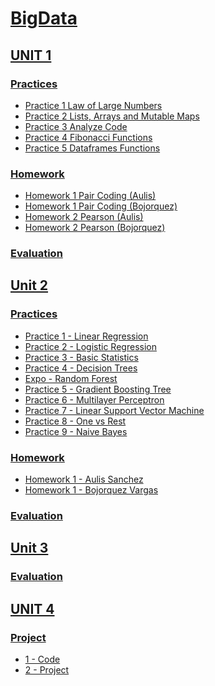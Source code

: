 # [BigData ](https://github.com/CarlosBqz/BigData "# BigData ")


## [UNIT 1](https://github.com/CarlosBqz/BigData/tree/Unidad1 "UNIT 1")

### [Practices](https://github.com/CarlosBqz/BigData/tree/Unidad1/practices "Practices")
- [Practice 1 Law of Large Numbers](https://github.com/CarlosBqz/DataMining/blob/Unit1/Practice1.md "Practice 1 Law of Large Numbers")
- [Practice 2 Lists, Arrays and Mutable Maps](https://github.com/CarlosBqz/BigData/blob/Unidad1/practices/Practica2.md "Practice 2 Lists, Arrays and Mutable Maps")
- [Practice 3 Analyze Code](https://github.com/CarlosBqz/BigData/blob/Unidad1/practices/Practice3.md "Practice 3 Analyze Code")
- [Practice 4 Fibonacci Functions](https://github.com/CarlosBqz/BigData/blob/Unidad1/practices/Practice4.md "Practice 4 Fibonacci Functions")
- [Practice 5 Dataframes Functions](https://github.com/CarlosBqz/BigData/blob/Unidad1/practices/practice5.md "Practice 5 Dataframes Functions")


### [Homework](https://github.com/CarlosBqz/BigData/tree/Unidad1/homework "Homework")
- [Homework 1 Pair Coding (Aulis)](https://github.com/CarlosBqz/BigData/blob/Unidad1/homework/homework_1_VictorAulis.md "Homework 1 Pair Coding (Aulis)")
- [Homework 1 Pair Coding (Bojorquez)](https://github.com/CarlosBqz/BigData/blob/Unidad1/homework/homework_1_Bojorquez.md "Homework 1 Pair Coding (Bojorquez)")
- [Homework 2 Pearson (Aulis)](https://github.com/CarlosBqz/BigData/blob/Unidad1/homework/homework_2_VictorAulis.md "Homework 2 Pearson (Aulis)")
- [Homework 2 Pearson (Bojorquez)](https://github.com/CarlosBqz/BigData/blob/Unidad1/homework/homework_2_Bojorquez.md "Homework 2 Pearson (Bojorquez)")

### [Evaluation](https://github.com/CarlosBqz/BigData/blob/Unidad1/Evaluation.md "Evaluation")


## [Unit 2](https://github.com/CarlosBqz/BigData/tree/Unidad2 "Unit 2")

### [Practices](https://github.com/CarlosBqz/BigData/tree/Unidad2/practices "Practices")
- [Practice 1 - Linear Regression](https://github.com/CarlosBqz/BigData/blob/Unidad2/practices/U2_Practice1.md "Practice 1 - Linear Regression")
- [Practice 2 - Logistic Regression](https://github.com/CarlosBqz/BigData/blob/Unidad2/practices/U2_Practice2.md "Practice 2 - Logistic Regression")
- [Practice 3 - Basic Statistics](https://github.com/CarlosBqz/BigData/blob/Unidad2/practices/U2_Practice3.md "Practice 3 - Basic Statistics")
- [Practice 4 - Decision Trees](https://github.com/CarlosBqz/BigData/blob/Unidad2/practices/U2_Practice4.md "Practice 4 - Decision Trees")
- [Expo - Random Forest](https://github.com/CarlosBqz/RandomForestClassifier "Practice 5 - Random Forest")
- [Practice 5 - Gradient Boosting Tree](https://github.com/CarlosBqz/BigData/blob/Unidad2/practices/U2_Practice5.md "Practice 5 - Gradient Boosting")
- [Practice 6 - Multilayer Perceptron ](https://github.com/CarlosBqz/BigData/blob/Unidad2/practices/U2_Practice6.md "Practice 6 - Multilayer Perceptron ")
- [Practice 7 - Linear Support Vector Machine](https://github.com/CarlosBqz/BigData/blob/Unidad2/practices/U2_Practice7.md "Practice 7 - Linear Support Vector Machine")
- [Practice 8 - One vs Rest](https://github.com/CarlosBqz/BigData/blob/Unidad2/practices/U2_Practice8.md "Practice 8 - One vs Rest")
- [Practice 9 - Naive Bayes](https://github.com/CarlosBqz/BigData/blob/Unidad2/practices/U2_Practice9.md "Practice 9 - Naive Bayes")

### [Homework](https://github.com/CarlosBqz/BigData/tree/Unidad2/homework "Homework")
- [Homework 1 - Aulis Sanchez](https://github.com/CarlosBqz/BigData/blob/Unidad2/homework/Homework_1_Aulis.md "Homework 1 - Aulis Sanchez")
- [Homework 1 - Bojorquez Vargas](https://github.com/CarlosBqz/BigData/blob/Unidad2/homework/Homework_1_Bojorquez.md "Homework 1 - Bojorquez Vargas")

### [Evaluation](https://github.com/CarlosBqz/BigData/blob/Unidad2/Examen.md "Evaluation")

## [Unit 3](https://github.com/CarlosBqz/BigData/tree/Unidad3 "Unit 3")

### [Evaluation](https://github.com/CarlosBqz/BigData/blob/Unidad3/Evaluation%203/Evaluation3.md "Evaluation")


## [UNIT 4](https://github.com/CarlosBqz/BigData/tree/Unidad4 "UNIT 4")

### [Project](https://github.com/CarlosBqz/BigData/tree/Unidad1/practices "Practices")
- [1 - Code ](https://github.com/CarlosBqz/BigData/blob/Unidad4/Unit4/U4_Codes.md "Code")
- [2 - Project](https://github.com/CarlosBqz/BigData/blob/Unidad4/Unit4/Unit4_Project.md "Project")

